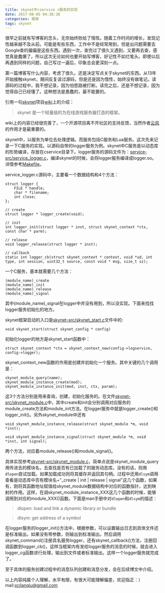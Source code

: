 ```yaml
---
title: skynet中cservice c服务的实现
date: 2017-08-05 04:38:38
categories: 框架
tags: skynet
---
```


很早之前就有写博客的念头，无奈始终败给了惰性。随着工作时间的增长，发现记性越来越不及从前。可能是有些东西，工作中不是经常用到，但是出问题需要去Google查的偏偏是这些东西。遇到一次，查完过了很久又遇到，又要再去查，感觉真是蠢爆了。所以这次无论如何也要开始写博客，好记性不如烂笔头。即使以后再遇到同样的问题，自己写过一遍后，印象总会更深刻一点。

第一篇博客写什么内容，考虑了很久。还是决定写点关于skynet的东西。从13年开始接触skynet，期间反复读过源码，但是还是因为惰性，始终没有做笔记。读源码的过程中，我不想记录，因为怕思路被打断。读完之后，还是不想记录，因为觉得自己已经懂了。这种想法是愚蠢的，最不能要的。

引用一句[skynet](https://github.com/cloudwu/skynet)项目[wiki](https://github.com/cloudwu/skynet/wiki)上的介绍：
> skynet 是一个轻量级的为在线游戏服务器打造的框架。

wiki上的内容已经很完善了，一个开源项目离不开社区的支持反馈，当然作者[云风](https://baike.baidu.com/item/%E4%BA%91%E9%A3%8E/20472324)的作用才是最重要的。

skynet中，以服务为单位去处理逻辑。而服务包括C服务和Lua服务。这次先来记录一下C服务的实现。以源码自带的logger服务为例。skynet中C服务是以动态库的形势编译，存放在cservice目录下。logger服务的源码文件为：[service-src/service_logger.c](https://github.com/cloudwu/skynet/blob/master/service-src/service_logger.c)，编译skynet的时候，会将logger服务编译成logger.so。详情参考[Makefile](https://github.com/cloudwu/skynet/blob/master/Makefile)。

service_logger.c源码中，主要看一个数据结构和4个方法：

```
struct logger {
	FILE * handle;
	char * filename;
	int close;
};

// create
struct logger * logger_create(void);

// init
int logger_init(struct logger * inst, struct skynet_context *ctx, const char * parm);

// release
void logger_release(struct logger * inst);

// callback
static int logger_cb(struct skynet_context * context, void *ud, int type, int session, uint32_t source, const void * msg, size_t sz);

```

一个C服务，基本就需要几个方法：

```
(module_name)_create
(module_name)_init
(module_name)_release
(module_name)_signal
```
其中(module\_name)_signal在logger中并没有用到，所以没实现。下面来找找logger服务初始化的地方。

skynet框架启动的入口是[skynet-src/skynet_start.c](https://github.com/cloudwu/skynet/blob/master/skynet-src/skynet_start.c)文件中的: 

`void skynet_start(struct skynet_config * config)`

初始化logger的地方是skynet_start函数中：

`struct skynet_context *ctx = skynet_context_new(config->logservice, config->logger);`

skynet\_context_new函数的作用是创建并初始化一个服务。其中关键的几个调用是：

```
skynet_module_query(name);
skynet_module_instance_create(mod);
skynet_module_instance_init(mod, inst, ctx, param);

```
这3个方法分别是用来查询，创建，初始化服务的。在文件[skynet-src/skynet_module.c](https://github.com/cloudwu/skynet/blob/master/skynet-src/skynet_module.c)中，其中create和init会分别调用对应服务的module\_create方法和module\_init方法。在logger服务中就是logger\_create()和logger_init()。另外skynet\_module中还有

```
void skynet_module_instance_release(struct skynet_module *m, void *inst);

void skynet_module_instance_signal(struct skynet_module *m, void *inst, int signal);
```
两个方法，对应着module\_release()和module_signal()。

具体实现参考[skynet-src/skynet_module.c](https://github.com/cloudwu/skynet/blob/master/skynet-src/skynet_module.c)，简单点说是skynet\_module_query用传进去的模块名，去查找是否有已加载了的服务动态库。没有的话，则用`dlopen`尝试加载。如果加载成功则将其缓存并返回其句柄。过程中还用`dlsym`调用查看是动态库中否有模块名+"\_create | init | release | signal"这几个函数，如果有，刚将其函数地址赋值给skynet\_module数据结构中对应的函数指针，达到映射的作用。这样，在调skynet\_module\_instance\_XXX这几个函数的时候，能够调用到对应的module\_XXX()函数。下面是man手册中对`dlopen`和`dlsym`的描述：

> dlopen: load and link a dynamic library or bundle

> dlsym: get address of a symbol

在logger服务的logger\_init()方法中，根据参数，可以设置输出日志到具体文件还是标准输出。如果没有带参数，则输出到标准输出。然后调用skynet\_command()注册具名服务logger，还有skynet\_callback()方法，注册回调函数到logger_cb()，这样当框架内有发给logger服务的消息的时候，就会进入logger\_cg函数进行处理，输出到文件或者标准输出。这样一个logger服务就完成了。

至于具体的服务创建过程中的消息队列创建和消息分发，会在后续博文中介绍。

以上内容纯属个人理解，水平有限，有很大可能理解偏差，欢迎指正：）mail:xcjlanqiu@gmail.com
